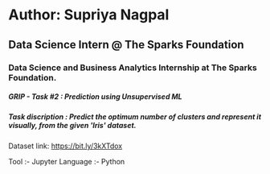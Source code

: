 # Author: Supriya Nagpal 
## Data Science Intern @ The Sparks Foundation
### Data Science and Business Analytics Internship at The Sparks Foundation.

##### GRIP - Task #2 : Prediction using Unsupervised ML 

##### Task discription : Predict the optimum number of clusters and represent it visually, from the given 'Iris' dataset.

Dataset link: https://bit.ly/3kXTdox

Tool :- Jupyter
Language :- Python
